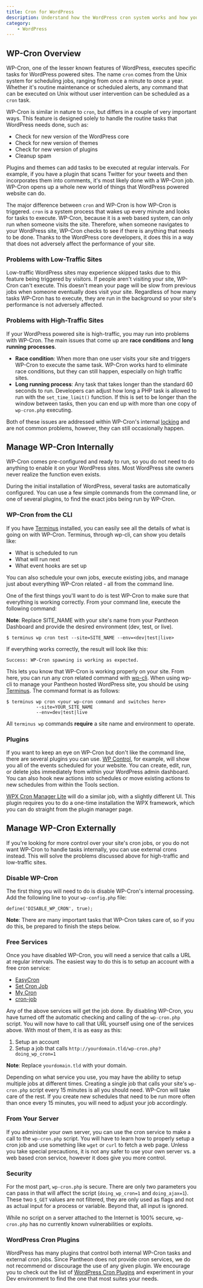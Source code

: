 ```yaml
---
title: Cron for WordPress
description: Understand how the WordPress cron system works and how you can control it on your Pantheon hosted website
category:
    - WordPress
---
```


## WP-Cron Overview
WP-Cron, one of the lesser known features of WordPress, executes specific tasks for WordPress powered sites. The name `cron` comes from the Unix system for scheduling jobs, ranging from once a minute to once a year. Whether it's routine maintenance or scheduled alerts, any command that can be executed on Unix without user intervention can be scheduled as a `cron` task.

WP-Cron is similar in nature to `cron`, but differs in a couple of very important ways. This feature is designed solely to handle the routine tasks that WordPress needs done, such as:

 - Check for new version of the WordPress core
 - Check for new version of themes
 - Check for new version of plugins
 - Cleanup spam

Plugins and themes can add tasks to be executed at regular intervals. For example, if you have a plugin that scans Twitter for your tweets and then incorporates them into comments, it's most likely done with a WP-Cron job.  WP-Cron opens up a whole new world of things that WordPress powered website can do.

The major difference between `cron` and WP-Cron is how WP-Cron is triggered. `cron` is a system process that wakes up every minute and looks for tasks to execute. WP-Cron, because it is a web based system, can only run when someone visits the site. Therefore, when someone navigates to your WordPress site, WP-Cron checks to see if there is anything that needs to be done. Thanks to the WordPress core developers, it does this in a way that does not adversely affect the performance of your site.

### Problems with Low-Traffic Sites
Low-traffic WordPress sites may experience skipped tasks due to this feature being triggered by visitors. If people aren't visiting your site, WP-Cron can't execute. This doesn't mean your page will be slow from previous jobs when someone eventually does visit your site. Regardless of how many tasks WP-Cron has to execute, they are run in the background so your site's performance is not adversely affected.

### Problems with High-Traffic Sites
If your WordPress powered site is high-traffic, you may run into problems with WP-Cron. The main issues that come up are **race conditions** and **long running processes**.

- **Race condition**: When more than one user visits your site and triggers WP-Cron to execute the same task. WP-Cron works hard to eliminate race conditions, but they can still happen, especially on high traffic sites.
- **Long running process**: Any task that takes longer than the standard 60 seconds to run. Developers can adjust how long a PHP task is allowed to run with the `set_time_limit()` function. If this is set to be longer than the window between tasks, then you can end up with more than one copy of `wp-cron.php` executing.  

Both of these issues are addressed within WP-Cron's internal [ locking](https://core.trac.wordpress.org/browser/tags/4.1.1/src/wp-includes/cron.php#L231) and are not common problems, however, they can still occasionally happen.

## Manage WP-Cron Internally
WP-Cron comes pre-configured and ready to run, so you do not need to do anything to enable it on your WordPress sites. Most WordPress site owners never realize the function even exists.

During the initial installation of WordPress, several tasks are automatically configured. You can use a few simple commands from the command line, or one of several plugins, to find the exact jobs being run by WP-Cron.

### WP-Cron from the CLI
If you have [Terminus](https://github.com/pantheon-systems/cli) installed, you can easily see all the details of what is going on with WP-Cron. Terminus, through wp-cli, can show you details like:

 - What is scheduled to run
 - What will run next
 - What event hooks are set up

You can also schedule your own jobs, execute existing jobs, and manage just about everything WP-Cron related - all from the command line.

One of the first things you'll want to do is test WP-Cron to make sure that everything is working correctly. From your command line, execute the following command:

**Note**: Replace SITE_NAME with your site's name from your Pantheon Dashboard and provide the desired environment (dev, test, or live).

````
$ terminus wp cron test --site=SITE_NAME --env=<dev|test|live>
````

If everything works correctly, the result will look like this:

````
Success: WP-Cron spawning is working as expected.
````

This lets you know that WP-Cron is working properly on your site. From here, you can run any cron related command with [wp-cli](http://wp-cli.org/commands/cron/ "wp-cli web site"). When using wp-cli to manage your Pantheon hosted WordPress site, you should be using [Terminus](https://github.com/pantheon-systems/cli). The command format is as follows:

````
$ terminus wp cron <your wp-cron command and switches here>
           --site=YOUR_SITE_NAME
           --env=dev|test|live
````

All `terminus wp` commands **require** a site name and environment to operate.


### Plugins

If you want to keep an eye on WP-Cron but don't like the command line, there are several plugins you can use. [WP Control](https://wordpress.org/plugins/wp-crontrol/screenshots/ "Wp-Crontroll website"), for example, will show you all of the events scheduled for your website. You can create, edit, run, or delete jobs immediately from within your WordPress admin dashboard. You can also hook new actions into schedules or move existing actions to new schedules from within the Tools section.

[WPX Cron Manager Lite](https://wordpress.org/plugins/wpx-cron-manager-light/ "WPX Cron Manager Lite") will do a similar job, with a slightly different UI. This plugin requires you to do a one-time installation the WPX framework, which you can do straight from the plugin manager page.


## Manage WP-Cron Externally
If you're looking for more control over your site's cron jobs, or you do not want WP-Cron to handle tasks internally, you can use external crons instead. This will solve the problems discussed above for high-traffic and low-traffic sites.

### Disable WP-Cron
The first thing you will need to do is disable WP-Cron's internal processing. Add the following line to your `wp-config.php` file:

````
define('DISABLE_WP_CRON', true);
````

**Note**: There are many important tasks that WP-Cron takes care of, so if you do this, be prepared to finish the steps below.

### Free Services
Once you have disabled WP-Cron, you will need a service that calls a URL at regular intervals. The easiest way to do this is to setup an account with a free cron service:

 - [EasyCron](https://www.easycron.com/)
 - [Set Cron Job](https://www.setcronjob.com/)
 - [My Cron](http://www.mywebcron.com/)
 - [cron-job](https://cron-job.org/en/)

Any of the above services will get the job done. By disabling WP-Cron, you have turned off the automatic checking and calling of the `wp-cron.php` script. You will now have to call that URL yourself using one of the services above. With most of them, it is as easy as this:

1. Setup an account
1. Setup a job that calls `http://yourdomain.tld/wp-cron.php?doing_wp_cron=1`

**Note**: Replace `yourdomain.tld` with your domain.

Depending on what service you use, you may have the ability to setup multiple jobs at different times. Creating a single job that calls your site's `wp-cron.php` script every 15 minutes is all you should need. WP-Cron will take care of the rest. If you create new schedules that need to be run more often than once every 15 minutes, you will need to adjust your job accordingly.

### From Your Server
If you administer your own server, you can use the cron service to make a call to the `wp-cron.php` script. You will have to learn how to properly setup a cron job and use something like `wget` or `curl` to fetch a web page. Unless you take special precautions, it is not any safer to use your own server vs. a web based cron service, however it does give you more control.

### Security
For the most part, `wp-cron.php` is secure. There are only two parameters you can pass in that will affect the script (`doing_wp_cron=1` and `doing_ajax=1`). These two `$_GET` values are not filtered, they are only used as flags and not as actual input for a process or variable. Beyond that, all input is ignored.

While no script on a server attached to the Internet is 100% secure, `wp-cron.php` has no currently known vulnerabilities or exploits.

### WordPress Cron Plugins
WordPress has many plugins that control both internal WP-Cron tasks and external cron jobs. Since Pantheon does not provide cron services, we do not recommend or discourage the use of any given plugin. We encourage you to check out the list of [WordPress Cron Plugins](https://wordpress.org/plugins/search.php?q=cron "List of WordPress plugins that help manage cron jobs") and experiment in your Dev environment to find the one that most suites your needs.
